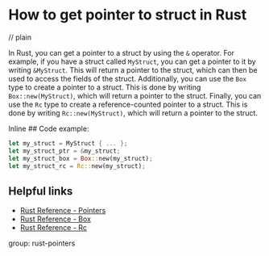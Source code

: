 # How to get pointer to struct in Rust
// plain

In Rust, you can get a pointer to a struct by using the `&` operator. For example, if you have a struct called `MyStruct`, you can get a pointer to it by writing `&MyStruct`. This will return a pointer to the struct, which can then be used to access the fields of the struct. Additionally, you can use the `Box` type to create a pointer to a struct. This is done by writing `Box::new(MyStruct)`, which will return a pointer to the struct. Finally, you can use the `Rc` type to create a reference-counted pointer to a struct. This is done by writing `Rc::new(MyStruct)`, which will return a pointer to the struct.

Inline ## Code example:
```rust
let my_struct = MyStruct { ... };
let my_struct_ptr = &my_struct;
let my_struct_box = Box::new(my_struct);
let my_struct_rc = Rc::new(my_struct);
```

## Helpful links
- [Rust Reference - Pointers](https://doc.rust-lang.org/reference/pointers.html)
- [Rust Reference - Box](https://doc.rust-lang.org/reference/types/box.html)
- [Rust Reference - Rc](https://doc.rust-lang.org/reference/types/rc.html)

group: rust-pointers